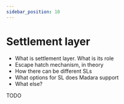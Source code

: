 ```yaml
---
sidebar_position: 10
---
```


# Settlement layer
- What is settlement layer. What is its role
- Escape hatch mechanism, in theory
- How there can be different SLs
- What options for SL does Madara support
- What else?

TODO